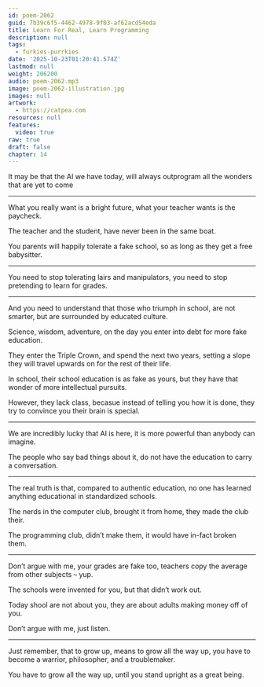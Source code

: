 ```yaml
---
id: poem-2062
guid: 7b39c6f5-4462-4978-9f03-af62acd54eda
title: Learn For Real, Learn Programming
description: null
tags:
  - furkies-purrkies
date: '2025-10-23T01:20:41.574Z'
lastmod: null
weight: 206200
audio: poem-2062.mp3
image: poem-2062-illustration.jpg
images: null
artwork:
  - https://catpea.com
resources: null
features:
  video: true
raw: true
draft: false
chapter: 14
---
```


It may be that the AI we have today,
will always outprogram all the wonders that are yet to come

---

What you really want is a bright future,
what your teacher wants is the paycheck.

The teacher and the student,
have never been in the same boat.

You parents will happily tolerate a fake school,
so as long as they get a free babysitter.

---

You need to stop tolerating lairs and manipulators,
you need to stop pretending to learn for grades.

---

And you need to understand that those who triumph in school,
are not smarter, but are surrounded by educated culture.

Science, wisdom, adventure,
on the day you enter into debt for more fake education.

They enter the Triple Crown, and spend the next two years,
setting a slope they will travel upwards on for the rest of their life.

In school, their school education is as fake as yours,
but they have that wonder of more intellectual pursuits.

However, they lack class, becasue instead of telling you how it is done,
they try to convince you their brain is special.

---

We are incredibly lucky that AI is here,
it is more powerful than anybody can imagine.

The people who say bad things about it,
do not have the education to carry a conversation.

---

The real truth is that, compared to authentic education,
no one has learned anything educational in standardized schools.

The nerds in the computer club,
brought it from home, they made the club their.

The programming club,
didn’t make them, it would have in-fact broken them.

---

Don’t argue with me, your grades are fake too,
teachers copy the average from other subjects – yup.

The schools were invented for you,
but that didn’t work out.

Today shool are not about you,
they are about adults making money off of you.

Don’t argue with me,
just listen.

---

Just remember, that to grow up, means to grow all the way up,
you have to become a warrior, philosopher, and a troublemaker.

You have to grow all the way up,
until you stand upright as a great being.
